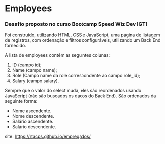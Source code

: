 # Employees

### Desafio proposto no curso Bootcamp Speed Wiz Dev IGTI

Foi construido, utilizando HTML, CSS e JavaScript, uma página de listagem de registros, com ordenação e filtros configuráveis, utilizando um Back End fornecido.

A lista de employees contém as seguintes colunas:

1. ID (campo id);
2. Name (campo name);
3. Role (Campo name da role correspondente ao campo role_id);
4. Salary (campo salary).

Sempre que o valor do select muda, eles são reordenados usando JavaScript (não são buscados os dados do Back End). São ordenados da seguinte forma:

- Nome ascendente.
- Nome descendente.
- Salário ascendente.
- Salário descendente.

site: https://rtacps.github.io/empregados/
